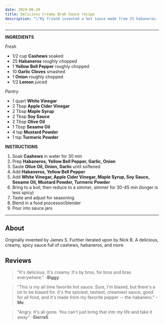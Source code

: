 ```yaml
---
date: 2024-06-20
title: Delicious Creamy Brah Sauce recipe
description: "\"My friend invented a hot sauce made from 25 habaneros. It's delicious, creamy, and full of brah.\""
---
```

---

**INGREDIENTS**

*Fresh*
- 1/2 cup **Cashews** soaked
- 25 **Habaneros** roughly chopped
- 1 **Yellow Bell Pepper** roughly chopped
- 10 **Garlic Cloves** smashed
- 1 **Onion** roughly chopped
- 1/2 **Lemon** juiced

*Pantry*
- 1 quart **White Vinegar**
- 2 Tbsp **Apple Cider Vinegar**
- 2 Tbsp **Maple Syrup**
- 2 Tbsp **Soy Sauce**
- 2 Tbsp **Olive Oil**
- 1 Tbsp **Sesame Oil**
- 4 tsp **Mustard Powder**
- 1 tsp **Turmeric Powder**


**INSTRUCTIONS**

1. Soak **Cashews** in water for 30 min
2. Prep **Habaneros, Yellow Bell Pepper, Garlic, Onion**
4. Saute **Olive Oil, Onion, Garlic** until softened
5. Add **Habaneros, Yellow Bell Pepper**
6. Add **White Vinegar, Apple Cider Vinegar, Maple Syrup, Soy Sauce, Sesame Oil, Mustard Powder, Turmeric Powder**
7. Bring to a boil, then reduce to a simmer, simmer for 30-45 min (longer is less spicy)
8. Taste and adjust for seasoning
9. Blend in a food processor/blender
10. Pour into sauce jars

---
## About
Originally invented by James S. Further iterated upon by Nick B. A delicious, creamy, spicy sauce full of cashews, habaneros, and more.

## Reviews

> "It's delicious. It's creamy. It's by bros, for bros and bras everywhere." -**Biggy**

> "This is my all time favorite hot sauce. Sure, I'm biased, but there's a lot to be biased for. It's the spiciest, tastiest, creamiest sauce, good for all food, and it's made from my favorite pepper -- the habanero." -**Me**

> "Angry.
> It's all gone.
> You can't just bring that into my life and take it away" -**SierraS**



